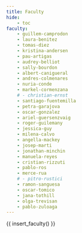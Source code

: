 ```yaml
---
title: Faculty
hide:
    - toc
faculty:
    - guillem-camprodon
    - laura-benitez
    - tomas-diez
    - kristina-andersen
    - pau-artigas
    - audrey-belliot
    - sally-bourdon
    - albert-canigueral
    - andres-colmenares
    - nuria-conde
    - markel-cormenzana
    # - christian-ernst
    - santiago-fuentemilla
    - petra-garajova
    - oscar-gonzalez
    - ariel-guersenzvaig
    - roger-guilemany
    - jessica-guy
    - milena-calvo
    - angella-mackey
    - josep-marti
    - jonathan-minchin
    - manuela-reyes
    - cristian-rizzuti
    - pablo-ros
    - merce-rua
    # - pitro-rustici
    - ramon-sanguesa
    - oscar-tomico
    - jana-tothill
    - olga-trevisan
    - pablo-zuloaga
---
```


{{ insert_faculty() }}
